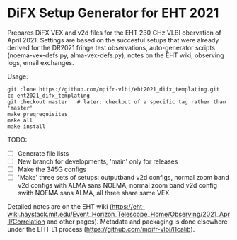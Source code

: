 # DiFX Setup Generator for EHT 2021

Prepares DiFX VEX and v2d files for the EHT 230 GHz VLBI obervation of April 2021. Settings are based on the succesful setups that were already derived for the DR2021 fringe test observations, auto-generator scripts (noema-vex-defs.py, alma-vex-defs.py), notes on the EHT wiki, observing logs, email exchanges.

Usage:

```
git clone https://github.com/mpifr-vlbi/eht2021_difx_templating.git
cd eht2021_difx_templating
git checkout master   # later: checkout of a specific tag rather than 'master'
make preqrequisites
make all
make install
```

TODO:
- [ ] Generate file lists
- [ ] New branch for developments, 'main' only for releases
- [ ] Make the 345G configs
- [ ] 'Make' three sets of setups: outputband v2d configs, normal zoom band v2d configs with ALMA sans NOEMA, normal zoom band v2d config swith NOEMA sans ALMA, all three share same VEX

Detailed notes are on the EHT wiki (https://eht-wiki.haystack.mit.edu/Event_Horizon_Telescope_Home/Observing/2021_April/Correlation and other pages).
Metadata and packaging is done elsewhere under the EHT L1 process (https://github.com/mpifr-vlbi/l1calib).
